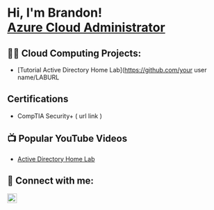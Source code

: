 <h1>Hi, I'm Brandon! <br/><a href="https://www.linkedin.com/in/brandonjdotson/">Azure Cloud Administrator</a> </h1>

<h2>👨‍💻 Cloud Computing Projects:</h2>

- [Tutorial Active Directory Home Lab](https://github.com/your user name/LABURL

<h2>Certifications</h2>

- CompTIA Security+ ( url link ) 

<h2>📺 Popular YouTube Videos</h2>

- [Active Directory Home Lab](https://www.youtube.com/url )
  
<h2> 🤳 Connect with me:</h2>


[<img align="left" alt="JoshMadakor | LinkedIn" width="22px" src="https://cdn.jsdelivr.net/npm/simple-icons@v3/icons/linkedin.svg" />][linkedin]



[linkedin]: https://www.linkedin.com/in/brandonjdotson/

<!--
**joshmadakor1/joshmadakor1** is a ✨ _special_ ✨ repository because its `README.md` (this file) appears on your GitHub profile.

Here are some ideas to get you started:

- 🔭 I’m currently working on ...
- 🌱 I’m currently learning ...
- 👯 I’m looking to collaborate on ...
- 🤔 I’m looking for help with ...
- 💬 Ask me about ...
- 📫 How to reach me: ...
- 😄 Pronouns: ...
- ⚡ Fun fact: ...
-->
